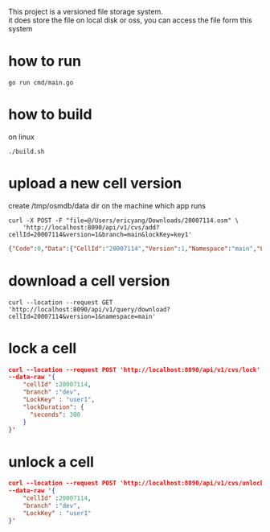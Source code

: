 This project is a versioned file storage system.    
it does store the file on local disk or oss, you can access the file form this system  

# how to run


```shell
go run cmd/main.go

```


# how to build

on linux

```shell
./build.sh

```


# upload a new cell version

create /tmp/osmdb/data dir on the machine which app runs
```azure
curl -X POST -F "file=@/Users/ericyang/Downloads/20007114.osm" \
    'http://localhost:8090/api/v1/cvs/add?cellId=20007114&version=1&branch=main&lockKey=key1'
```

```json
{"Code":0,"Data":{"CellId":"20007114","Version":1,"Namespace":"main","LockKey":"key1","Comment":""},"Msg":"add new version ok"}
```


# download a cell version

```shell
curl --location --request GET 'http://localhost:8090/api/v1/query/download?cellId=20007114&version=1&namespace=main'

```

# lock a cell

```json
curl --location --request POST 'http://localhost:8090/api/v1/cvs/lock' \
--data-raw '{
    "cellId" :20007114,
    "branch" :"dev",
    "LockKey" : "user1",
    "lockDuration": {
      "seconds": 300
    }
}'
```

# unlock a cell

```json
curl --location --request POST 'http://localhost:8090/api/v1/cvs/unlock' \
--data-raw '{
    "cellId" :20007114,
    "branch" :"dev",
    "LockKey" : "user1"
}'
```